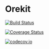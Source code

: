 # Orekit

[![Build Status](https://travis-ci.org/helgee/Orekit.jl.svg?branch=master)](https://travis-ci.org/helgee/Orekit.jl)

[![Coverage Status](https://coveralls.io/repos/helgee/Orekit.jl/badge.svg?branch=master&service=github)](https://coveralls.io/github/helgee/Orekit.jl?branch=master)

[![codecov.io](http://codecov.io/github/helgee/Orekit.jl/coverage.svg?branch=master)](http://codecov.io/github/helgee/Orekit.jl?branch=master)
